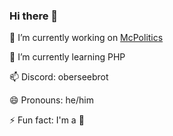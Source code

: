 ### Hi there 👋

🔭 I’m currently working on [McPolitics](https://www.mcpoliticsthegame.com/)

🌱 I’m currently learning PHP

📫 Discord: oberseebrot

😄 Pronouns: he/him

⚡ Fun fact: I'm a :bread:

<!--
**MolfYT/MolfYT** is a ✨ _special_ ✨ repository because its `README.md` (this file) appears on your GitHub profile.

Here are some ideas to get you started:

- 🔭 I’m currently working on ...
- 🌱 I’m currently learning ...
- 👯 I’m looking to collaborate on ...
- 🤔 I’m looking for help with ...
- 💬 Ask me about ...
- 📫 How to reach me: ...
- 😄 Pronouns: ...
- ⚡ Fun fact: ...
-->
